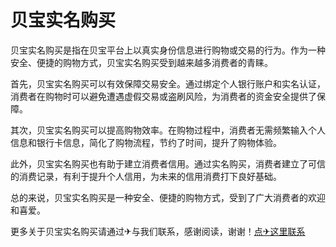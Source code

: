 # 贝宝实名购买

贝宝实名购买是指在贝宝平台上以真实身份信息进行购物或交易的行为。作为一种安全、便捷的购物方式，贝宝实名购买受到越来越多消费者的青睐。

首先，贝宝实名购买可以有效保障交易安全。通过绑定个人银行账户和实名认证，消费者在购物时可以避免遭遇虚假交易或盗刷风险，为消费者的资金安全提供了保障。

其次，贝宝实名购买可以提高购物效率。在购物过程中，消费者无需频繁输入个人信息和银行卡信息，简化了购物流程，节约了时间，提升了购物体验。

此外，贝宝实名购买也有助于建立消费者信用。通过实名购买，消费者建立了可信的消费记录，有利于提升个人信用，为未来的信用消费打下良好基础。

总的来说，贝宝实名购买是一种安全、便捷的购物方式，受到了广大消费者的欢迎和喜爱。

更多关于贝宝实名购买请通过✈与我们联系，感谢阅读，谢谢！[点✈这里联系](https://sms.k02.cc)